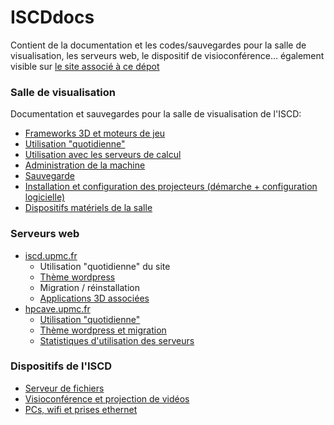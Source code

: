 # ISCDdocs
Contient de la documentation et les codes/sauvegardes pour la salle de visualisation, les serveurs web, le dispositif de visioconférence... également visible sur [le site associé à ce dépot](http://ISCDdocs.github.io)

### Salle de visualisation
Documentation et sauvegardes pour la salle de visualisation de l'ISCD:
* [Frameworks 3D et moteurs de jeu](docs/visu/3dengine.md)
* [Utilisation "quotidienne"](docs/visu/usageQuotidien.md)
* [Utilisation avec les serveurs de calcul](docs/visu/mesuVisu.md)
* [Administration de la machine](docs/visu/administration.md)
* [Sauvegarde](docs/visu/sauvegarde.md)
* [Installation et configuration des projecteurs (démarche + configuration logicielle)](docs/visu/blendingNvidia.md)
* [Dispositifs matériels de la salle](docs/visu/dispositifs.md)

### Serveurs web
* [iscd.upmc.fr](http://iscd.upmc.fr)
  * Utilisation "quotidienne" du site
  * [Thème wordpress](docs/iscdupmc/theme.md)
  * Migration / réinstallation
  * [Applications 3D associées](docs/iscdupmc/applis3D.md)
* [hpcave.upmc.fr](http://hpcave.upmc.fr)
  * [Utilisation "quotidienne"](docs/hpcave/usage.md)
  * [Thème wordpress et migration](docs/hpcave/theme.md)
  * [Statistiques d'utilisation des serveurs](docs/hpcave/statistics.md)
  
### Dispositifs de l'ISCD
* [Serveur de fichiers](docs/iscd/serveurDeFichiers.md)
* [Visioconférence et projection de vidéos](docs/iscd/visio.md)
* [PCs, wifi et prises ethernet](docs/iscd/ordinateursEtInternet.md)
